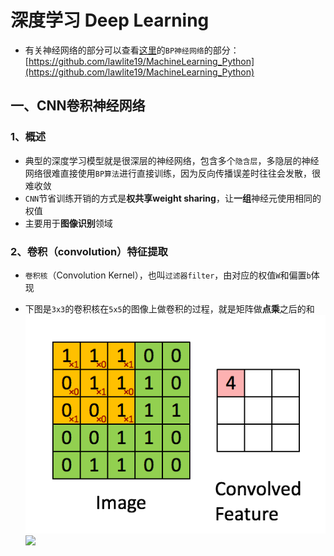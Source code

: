 深度学习 Deep Learning
==============

- 有关神经网络的部分可以查看[这里](https://github.com/lawlite19/MachineLearning_Python)的`BP神经网络`的部分：[https://github.com/lawlite19/MachineLearning_Python](https://github.com/lawlite19/MachineLearning_Python)

## 一、CNN卷积神经网络
### 1、概述
- 典型的深度学习模型就是很深层的神经网络，包含多个`隐含层`，多隐层的神经网络很难直接使用`BP算法`进行直接训练，因为反向传播误差时往往会发散，很难收敛
- `CNN`节省训练开销的方式是**权共享weight sharing**，让**一组**神经元使用相同的权值
- 主要用于**图像识别**领域

### 2、卷积（convolution）特征提取
- `卷积核`（Convolution Kernel），也叫`过滤器filter`，由对应的权值`W`和偏置`b`体现
- 下图是`3x3`的卷积核在`5x5`的图像上做卷积的过程，就是矩阵做**点乘**之后的和
![enter description here][1]   
![](http://latex.codecogs.com/gif.latex?\large%20$${W_{\rm{i}}}{x_{small}}%20+%20{b_i}$$)




  [1]: ./images/CNN_01.gif "CNN_01.gif"